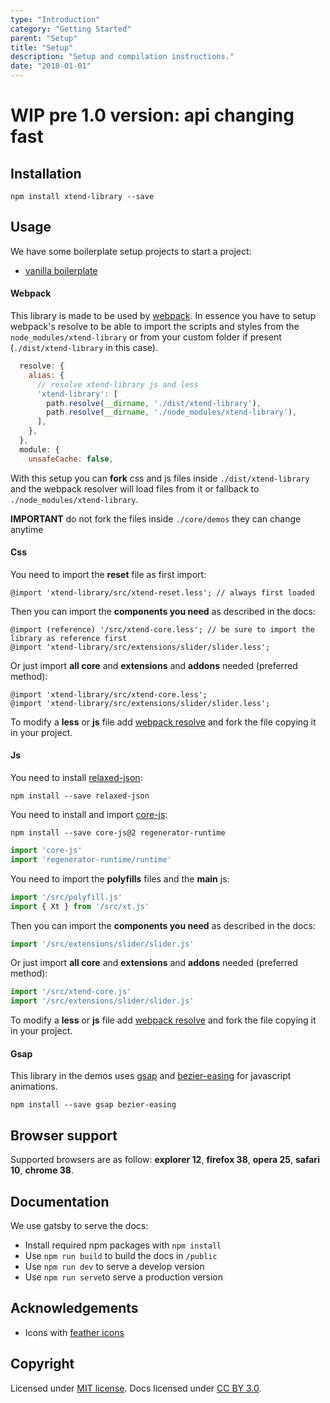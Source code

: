 ```yaml
---
type: "Introduction"
category: "Getting Started"
parent: "Setup"
title: "Setup"
description: "Setup and compilation instructions."
date: "2018-01-01"
---
```


# WIP pre 1.0 version: api changing fast

## Installation

```Shell
npm install xtend-library --save
```

## Usage

We have some boilerplate setup projects to start a project:

* [vanilla boilerplate](https://github.com/minimit/xtend-theme-vanilla)

#### Webpack

This library is made to be used by [webpack](https://github.com/webpack). In essence you have to setup webpack's resolve to be able to import the scripts and styles from the `node_modules/xtend-library` or from your custom folder if present (`./dist/xtend-library` in this case).

```jsx
  resolve: {
    alias: {
      // resolve xtend-library js and less
      'xtend-library': [
        path.resolve(__dirname, './dist/xtend-library'),
        path.resolve(__dirname, './node_modules/xtend-library'),
      ],
    },
  },
  module: {
    unsafeCache: false,
```

With this setup you can **fork** css and js files inside `./dist/xtend-library` and the webpack resolver will load files from it or fallback to `./node_modules/xtend-library`.

**IMPORTANT** do not fork the files inside `./core/demos` they can change anytime

#### Css

You need to import the **reset** file as first import:

```less
@import 'xtend-library/src/xtend-reset.less'; // always first loaded
```

Then you can import the **components you need** as described in the docs:

```less
@import (reference) '/src/xtend-core.less'; // be sure to import the library as reference first
@import 'xtend-library/src/extensions/slider/slider.less';
```

Or just import **all core** and **extensions** and **addons** needed (preferred method):

```less
@import 'xtend-library/src/xtend-core.less';
@import 'xtend-library/src/extensions/slider/slider.less';
```

To modify a **less** or **js** file add [webpack resolve](/introduction/setup#usage-webpack) and fork the file copying it in your project.

#### Js

You need to install [relaxed-json](https://www.npmjs.com/package/relaxed-json):

```Shell
npm install --save relaxed-json
```

You need to install and import [core-js](https://github.com/zloirock/core-js):

```Shell
npm install --save core-js@2 regenerator-runtime
```

```jsx
import 'core-js'
import 'regenerator-runtime/runtime'
```

You need to import the **polyfills** files and the **main** js:

```jsx
import '/src/polyfill.js'
import { Xt } from '/src/xt.js'
```

Then you can import the **components you need** as described in the docs:

```jsx
import '/src/extensions/slider/slider.js'
```

Or just import **all core** and **extensions** and **addons** needed (preferred method):

```jsx
import '/src/xtend-core.js'
import '/src/extensions/slider/slider.js'
```

To modify a **less** or **js** file add [webpack resolve](/introduction/setup#usage-webpack) and fork the file copying it in your project.

#### Gsap

This library in the demos uses [gsap](https://github.com/greensock/GSAP) and [bezier-easing](https://github.com/gre/bezier-easing) for javascript animations.

```
npm install --save gsap bezier-easing
```

## Browser support

Supported browsers are as follow: **explorer 12**, **firefox 38**, **opera 25**, **safari 10**, **chrome 38**.

## Documentation

We use gatsby to serve the docs:

* Install required npm packages with `npm install`
* Use `npm run build` to build the docs in `/public`
* Use `npm run dev` to serve a develop version
* Use `npm run serve`to serve a production version

## Acknowledgements

* Icons with [feather icons](https://github.com/feathericons/feather)

## Copyright

Licensed under [MIT license](https://github.com/minimit/xtend-library/blob/master/LICENSE).
Docs licensed under [CC BY 3.0](https://github.com/minimit/xtend-library/blob/master/LICENSE-DOCS).
